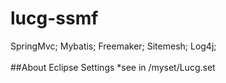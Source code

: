# lucg-ssmf
SpringMvc; Mybatis; Freemaker; Sitemesh; Log4j;<br>
<br>
##About Eclipse Settings
*see in /myset/Lucg.set